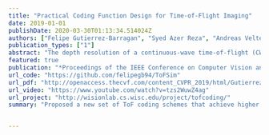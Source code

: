```yaml
---
title: "Practical Coding Function Design for Time-of-Flight Imaging"
date: 2019-01-01
publishDate: 2020-03-30T01:13:34.514024Z
authors: ["Felipe Gutierrez-Barragan", "Syed Azer Reza", "Andreas Velten", "Mohit Gupta"]
publication_types: ["1"]
abstract: "The depth resolution of a continuous-wave time-of-flight (CW-ToF) imaging system is determined by its coding functions. Recently, there has been growing interest in the design of new high-performance CW-ToF coding functions. However, these functions are typically designed in a hardware agnostic manner, ie, without considering the practical device limitations, such as bandwidth, source power, digital (binary) function generation. Therefore, despite theoretical improvements, practical implementation of these functions remains a challenge. We present a constrained optimization approach for designing practical coding functions that adhere to hardware constraints. The optimization problem is non-convex with a large search space and no known globally optimal solutions. To make the problem tractable, we design an iterative, alternating least-squares algorithm, along with convex relaxation of the constraints. Using this approach, we design high-performance coding functions that can be implemented on existing hardware with minimal modifications. We demonstrate the performance benefits of the resulting functions via extensive simulations and a hardware prototype."
featured: true
publication: "*Proceedings of the IEEE Conference on Computer Vision and Pattern Recognition*"
url_code: "https://github.com/felipegb94/ToFSim"
url_pdf: "http://openaccess.thecvf.com/content_CVPR_2019/html/Gutierrez-Barragan_Practical_Coding_Function_Design_for_Time-Of-Flight_Imaging_CVPR_2019_paper.html"
url_video: "https://www.youtube.com/watch?v=tzs2WuwZ4ag"
url_project: "http://wisionlab.cs.wisc.edu/project/tofcoding/"
summary: "Proposed a new set of ToF coding schemes that achieve higher depth precision that traditional codes while adhering to practical hardware constraints."


---
```


